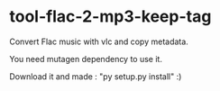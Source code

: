 # tool-flac-2-mp3-keep-tag
Convert Flac music with vlc and copy metadata.

You need mutagen dependency to use it.

Download it and made : "py setup.py install" :)
